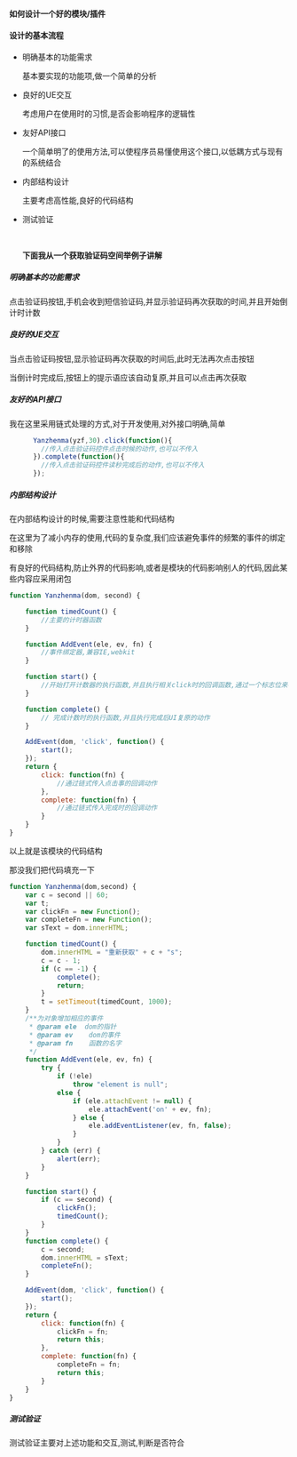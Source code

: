 #### 如何设计一个好的模块/插件



#### 设计的基本流程

- 明确基本的功能需求

  基本要实现的功能项,做一个简单的分析

- 良好的UE交互

  考虑用户在使用时的习惯,是否会影响程序的逻辑性

- 友好API接口

  一个简单明了的使用方法,可以使程序员易懂使用这个接口,以低耦方式与现有的系统结合

- 内部结构设计

  主要考虑高性能,良好的代码结构

- 测试验证

  ​

  **下面我从一个获取验证码空间举例子讲解**


##### 明确基本的功能需求

点击验证码按钮,手机会收到短信验证码,并显示验证码再次获取的时间,并且开始倒计时计数

##### 良好的UE交互

当点击验证码按钮,显示验证码再次获取的时间后,此时无法再次点击按钮

当倒计时完成后,按钮上的提示语应该自动复原,并且可以点击再次获取

##### 友好的API接口

我在这里采用链式处理的方式,对于开发使用,对外接口明确,简单

```javascript
      Yanzhenma(yzf,30).click(function(){
        //传入点击验证码控件点击时候的动作,也可以不传入
      }).complete(function(){
        //传入点击验证码控件读秒完成后的动作,也可以不传入
      });
```

##### 内部结构设计

在内部结构设计的时候,需要注意性能和代码结构

在这里为了减小内存的使用,代码的复杂度,我们应该避免事件的频繁的事件的绑定和移除

有良好的代码结构,防止外界的代码影响,或者是模块的代码影响别人的代码,因此某些内容应采用闭包

```javascript
function Yanzhenma(dom, second) {

    function timedCount() {
        //主要的计时器函数
    }

    function AddEvent(ele, ev, fn) {
        //事件绑定器,兼容IE,webkit
    }

    function start() {
        //开始打开计数器的执行函数,并且执行相关click时的回调函数,通过一个标志位来判断是否执行相关的计数工作,如果已经在执行计数工作,不执行
    }

    function complete() {
        // 完成计数时的执行函数,并且执行完成后UI复原的动作
    }

    AddEvent(dom, 'click', function() {
        start();
    });
    return {
        click: function(fn) {
            //通过链式传入点击事的回调动作
        },
        complete: function(fn) {
            //通过链式传入完成时的回调动作
        }
    }
}
```

以上就是该模块的代码结构

那没我们把代码填充一下

```javascript
function Yanzhenma(dom,second) {
    var c = second || 60;
    var t;
    var clickFn = new Function();
    var completeFn = new Function();
    var sText = dom.innerHTML;

    function timedCount() {
        dom.innerHTML = "重新获取" + c + "s";
        c = c - 1;
        if (c == -1) {
            complete();
            return;
        }
        t = setTimeout(timedCount, 1000);
    }
    /**为对象增加相应的事件
     * @param ele  dom的指针
     * @param ev    dom的事件
     * @param fn    函数的名字
     */
    function AddEvent(ele, ev, fn) {
        try {
            if (!ele)
                throw "element is null";
            else {
                if (ele.attachEvent != null) {
                    ele.attachEvent('on' + ev, fn);
                } else {
                    ele.addEventListener(ev, fn, false);
                }
            }
        } catch (err) {
            alert(err);
        }
    }

    function start() {
        if (c == second) {
            clickFn();
            timedCount();
        }
    }
    function complete() {
        c = second;
        dom.innerHTML = sText;
        completeFn();
    }

    AddEvent(dom, 'click', function() {
        start();
    });
    return {
        click: function(fn) {
            clickFn = fn;
            return this;
        },
        complete: function(fn) {
            completeFn = fn;
            return this;
        }
    }
}
```

##### 测试验证

测试验证主要对上述功能和交互,测试,判断是否符合
